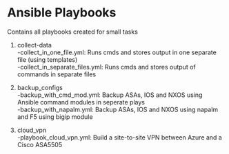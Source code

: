 # Ansible Playbooks

Contains all playbooks created for small tasks

1. collect-data<br />
-collect_in_one_file.yml: Runs cmds and stores output in one separate file (using templates)<br />
-collect_in_separate_files.yml: Runs cmds and stores output of commands in separate files<br />

2. backup_configs<br />
-backup_with_cmd_mod.yml: Backup ASAs, IOS and NXOS using Ansible command modules in seperate plays<br />
-backup_with_napalm.yml: Backup ASAs, IOS and NXOS using napalm and F5 using bigip module<br />

3. cloud_vpn<br />
-playbook_cloud_vpn.yml: Build a site-to-site VPN between Azure and a Cisco ASA5505
